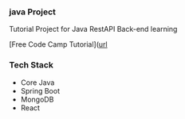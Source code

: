 ### java Project

Tutorial Project for Java RestAPI Back-end learning 

[Free Code Camp Tutorial]([url](https://www.youtube.com/watch?v=5PdEmeopJVQ&t=4612s)

### Tech Stack 

+ Core Java
+ Spring Boot
+ MongoDB
+ React
